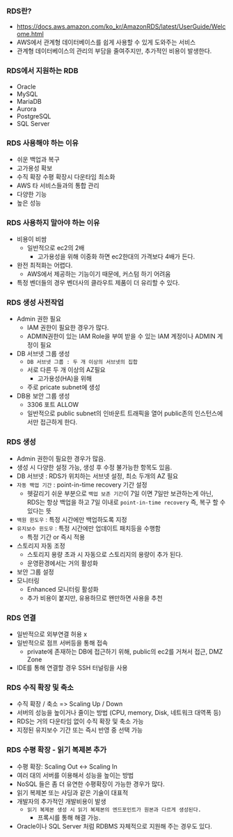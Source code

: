 
### RDS란?
- https://docs.aws.amazon.com/ko_kr/AmazonRDS/latest/UserGuide/Welcome.html
- AWS에서 관계형 데이터베이스를 쉽게 사용할 수 있게 도와주는 서비스
- 관계형 데이터베이스의 관리의 부담을 줄여주지만, 추가적인 비용이 발생한다.

### RDS에서 지원하는 RDB
- Oracle
- MySQL
- MariaDB
- Aurora
- PostgreSQL
- SQL Server

### RDS 사용해야 하는 이유
- 쉬운 백업과 복구
- 고가용성 확보
- 수직 확장 수평 확장시 다운타임 최소화
- AWS 타 서비스들과의 통합 관리
- 다양한 기능
- 높은 성능

### RDS 사용하지 말아야 하는 이유
- 비용이 비쌈
  - 일반적으로 ec2의 2배 
    - 고가용성을 위해 이중화 하면 ec2한대의 가격보다 4배가 든다.
- 완전 최적화는 어렵다.
  - AWS에서 제공하는 기능이기 때문에, 커스텀 하기 어려움
- 특정 벤더들의 경우 벤더사의 클라우트 제품이 더 유리할 수 있다.

### RDS 생성 사전작업
- Admin 권한 필요 
  - IAM 권한이 필요한 경우가 많다.
  - ADMIN권한이 있는 IAM Role을 부여 받을 수 있는 IAM 계정이나 ADMIN 계정이 필요
- DB 서브넷 그룹 생성
  - `DB 서브넷 그룹 : 두 개 이상의 서브넷의 집합`
  - 서로 다른 두 개 이상의 AZ필요
    - 고가용성(HA)을 위해
  - 주로 pricate subnet에 생성
- DB용 보안 그룹 생성 
  - 3306 포트 ALLOW
  - 일반적으로 public subnet의 인바운트 트래픽을 열어 public존의 인스턴스에서만 접근하게 한다.

### RDS 생성
- Admin 권한이 필요한 경우가 많음.
- 생성 시 다양한 설정 가능, 생성 후 수정 불가능한 항목도 있음.
- DB 서브넷 : RDS가 위치하는 서브넷 설정, 최소 두개의 AZ 필요
- `자동 백업 기간` : point-in-time recovery 기간 설정 
  - 헷갈리기 쉬운 부분으로 `백업 보존 기간`이 7일 이면 7일만 보관하는게 아닌, RDS는 항상 백업을 하고 7일 이내로 `point-in-time recovery` 즉, 복구 할 수 있다는 뜻
- `백원 윈도우` : 특정 시간에만 백업하도록 지정
- `유지보수 윈도우`  : 특정 시간에만 업데이트 패치등을 수행함
  - 특정 기간 or 즉시 적용
- 스토리지 자동 조정
  - 스토리지 용량 초과 시 자동으로 스토리지의 용량이 추가 된다.
  - 운영환경에서는 거의 활성화
- 보안 그룹 설정
- 모니터링 
  - Enhanced 모니터링 활성화 
  - 추가 비용이 붙지만, 유용하므로 왠만하면 사용을 추천

### RDS 연결 
- 일반적으로 외부연결 허용 x
- 일반적으로 점프 서버등을 통해 접속
  - private에 존재하는 DB에 접근하기 위해, public의 ec2를 거쳐서 접근, DMZ Zone
- IDE를 통해 연결할 경우 SSH 터널링을 사용

### RDS 수직 확장 및 축소
- 수직 확장 / 축소 => Scaling Up / Down 
- 서버의 성능을 높이거나 줄이는 방법 (CPU, memory, Disk, 네트워크 대역폭 등) 
- RDS는 거의 다운타임 없이 수직 확장 및 축소 가능 
- 지정된 유지보수 기간 또는 즉시 반영 중 선택 가능

### RDS 수평 확장 - 읽기 복제본 추가
- 수평 확장: Scaling Out <-> Scaling In 
- 여러 대의 서버를 이용해서 성능을 높이는 방법 
- NoSQL 들은 좀 더 유연한 수평확장이 가능한 경우가 많다. 
- 읽기 복제본 또는 샤딩과 같은 기술이 대표적 
- 개발자의 추가적인 개발비용이 발생 
  - `읽기 복제본 생성 시 읽기 복제본의 엔드포인트가 원본과 다르게 생성된다.`
    - 프록시를 통해 해결 가능.
- Oracle이나 SQL Server 처럼 RDBMS 자체적으로 지원해 주는 경우도 있다.
